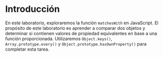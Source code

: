 # Introducción

En este laboratorio, exploraremos la función `matchesWith` en JavaScript. El propósito de este laboratorio es aprender a comparar dos objetos y determinar si contienen valores de propiedad equivalentes en base a una función proporcionada. Utilizaremos `Object.keys()`, `Array.prototype.every()` y `Object.prototype.hasOwnProperty()` para completar esta tarea.
